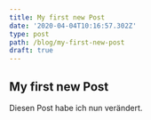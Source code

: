```yaml
---
title: My first new Post
date: '2020-04-04T10:16:57.302Z'
type: post
path: /blog/my-first-new-post
draft: true
---
```

## My first new Post

Diesen Post habe ich nun verändert.
